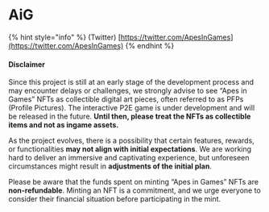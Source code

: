 # AiG



{% hint style="info" %}
&#x20;(Twitter)   [https://twitter.com/ApesInGames](https://twitter.com/ApesInGames)   &#x20;
{% endhint %}



#### Disclaimer&#x20;

Since this project is still at an early stage of the development process and may encounter delays or challenges, we strongly advise to see “Apes in Games” NFTs as collectible digital art pieces, often referred to as PFPs (Profile Pictures). The interactive P2E game is under development and will be released in the future. **Until then, please treat the NFTs as collectible items and not as ingame assets.**

As the project evolves, there is a possibility that certain features, rewards, or functionalities **may not align with initial expectations**. We are working hard to deliver an immersive and captivating experience, but unforeseen circumstances might result in **adjustments of the initial plan**.

Please be aware that the funds spent on minting “Apes in Games” NFTs are **non-refundable**. Minting an NFT is a commitment, and we urge everyone to consider their financial situation before participating in the mint.

